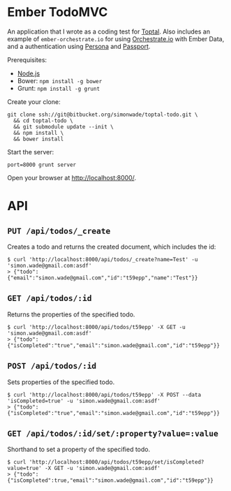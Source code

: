 # Ember TodoMVC

An application that I wrote as a coding test for [Toptal](http://toptal.com). Also includes an example of `ember-orchestrate.io` for 
using [Orchestrate.io](http://orchestrate.io) with Ember Data, and a authentication using
[Persona](https://developer.mozilla.org/en-US/Persona?redirectlocale=en-US&redirectslug=Persona) and 
[Passport](http://passportjs.org/).

Prerequisites:

- [Node.js](http://nodejs.org/)
- Bower: `npm install -g bower`
- Grunt: `npm install -g grunt`

Create your clone:

    git clone ssh://git@bitbucket.org/simonwade/toptal-todo.git \
      && cd toptal-todo \
      && git submodule update --init \
      && npm install \
      && bower install

Start the server:

    port=8000 grunt server

Open your browser at [http://localhost:8000/](http://localhost:8000).

# API

## `PUT /api/todos/_create`

Creates a todo and returns the created document, which includes the id:

    $ curl 'http://localhost:8000/api/todos/_create?name=Test' -u 'simon.wade@gmail.com:asdf'
	> {"todo":{"email":"simon.wade@gmail.com","id":"t59epp","name":"Test"}}

## `GET /api/todos/:id`

Returns the properties of the specified todo.

	$ curl 'http://localhost:8000/api/todos/t59epp' -X GET -u 'simon.wade@gmail.com:asdf'
	> {"todo":{"isCompleted":"true","email":"simon.wade@gmail.com","id":"t59epp"}}

## `POST /api/todos/:id`

Sets properties of the specified todo.

	$ curl 'http://localhost:8000/api/todos/t59epp' -X POST --data 'isCompleted=true' -u 'simon.wade@gmail.com:asdf'
	> {"todo":{"isCompleted":"true","email":"simon.wade@gmail.com","id":"t59epp"}}

## `GET /api/todos/:id/set/:property?value=:value`

Shorthand to set a property of the specified todo.

	$ curl 'http://localhost:8000/api/todos/t59epp/set/isCompleted?value=true' -X GET -u 'simon.wade@gmail.com:asdf'
	> {"todo":{"isCompleted":true,"email":"simon.wade@gmail.com","id":"t59epp"}}
